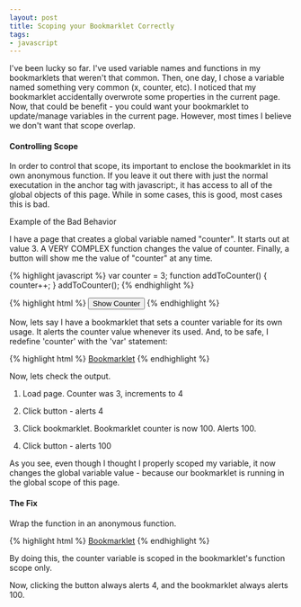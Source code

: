 ```yaml
---
layout: post
title: Scoping your Bookmarklet Correctly
tags:
- javascript
---
```


I've been lucky so far.  I've used variable names and functions in my bookmarklets that weren't that common.  Then, one day, I chose a variable named something very common (x, counter, etc).  I noticed that my bookmarklet accidentally overwrote some properties in the current page.  Now, that could be benefit - you could want your bookmarklet to update/manage variables in the current page.  However, most times I believe we don't want that scope overlap. 



#### Controlling Scope


In order to control that scope, its important to enclose the bookmarklet in its own anonymous function.  If you leave it out there with just the normal executation in the anchor tag with javascript:, it has access to all of the global objects of this page.  While in some cases, this is good, most cases this is bad.

Example of the Bad Behavior

I have a page that creates a global variable named "counter".  It starts out at value 3.  A VERY COMPLEX function changes the value of counter.  Finally, a button will show me the value of "counter" at any time.


    
{% highlight javascript %}
var counter = 3;
function addToCounter()
{
    counter++;
}
addToCounter();
{% endhighlight %}


{% highlight html %}
<button onclick="alert(counter)">Show Counter</button>
{% endhighlight %}
    

Now, lets say I have a bookmarklet that sets a counter variable for its own usage.  It alerts the counter value whenever its used.  And, to be safe, I redefine 'counter' with the 'var' statement:

{% highlight html %}
<a href="javascript:var counter=100;alert(counter)">Bookmarklet</a>
{% endhighlight %}



Now, lets check the output.





  1. Load page.  Counter was 3, increments to 4


  2. Click button - alerts 4


  3. Click bookmarklet.  Bookmarklet counter is now 100.  Alerts 100.


  4. Click button - alerts 100



As you see, even though I thought I properly scoped my variable, it now changes the global variable value - because our bookmarklet is running in the global scope of this page.



#### The Fix



Wrap the function in an anonymous function.


    
{% highlight html %}
<a href="javascript:(function(){var counter=100;alert(counter)})();">Bookmarklet</a>
{% endhighlight %}
    



By doing this, the counter variable is scoped in the bookmarklet's function scope only.

Now, clicking the button always alerts 4, and the bookmarklet always alerts 100.

